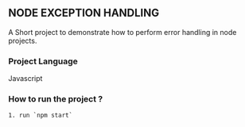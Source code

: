 ## NODE EXCEPTION HANDLING
A Short project to demonstrate how to perform error handling in node projects.

### Project Language
Javascript

### How to run the project ?
    1. run `npm start`